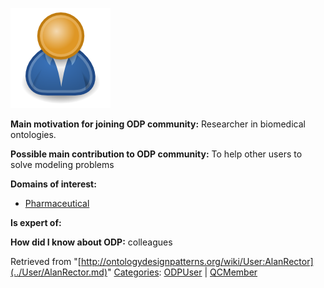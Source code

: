[![Image:ODPUser.png](../images/a/a6/ODPUser.png)](../Image/ODPUser.png.md "Image:ODPUser.png")




  





__Main motivation for joining ODP community:__ Researcher in biomedical ontologies.


__Possible main contribution to ODP community:__ To help other users to solve modeling problems


__Domains of interest:__



* [Pharmaceutical](../Community/Pharmaceutical.md "Community:Pharmaceutical")


__Is expert of:__


  

__How did I know about ODP:__ colleagues






Retrieved from "[http://ontologydesignpatterns.org/wiki/User:AlanRector](../User/AlanRector.md)"
 [Categories](http://ontologydesignpatterns.org/wiki/Special:Categories "Special:Categories"): [ODPUser](../Category/ODPUser.md "Category:ODPUser") | [QCMember](../Category/QCMember.md "Category:QCMember")